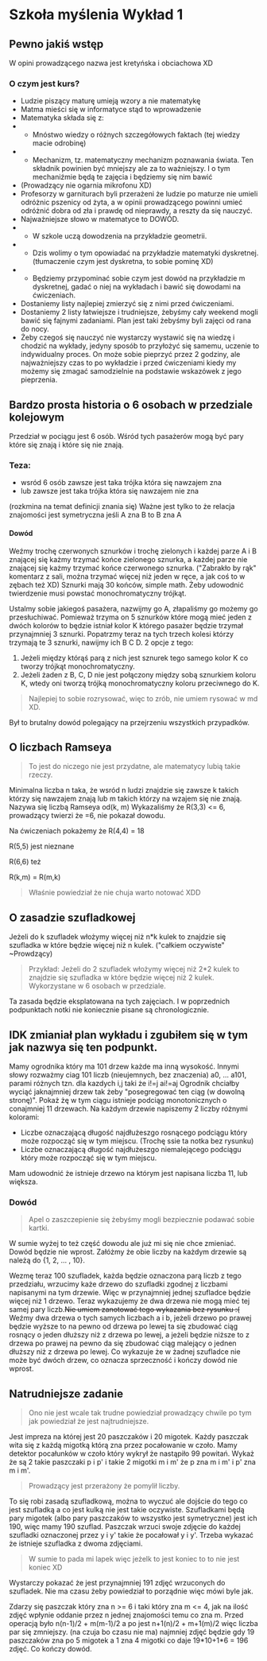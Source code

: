 # Szkoła myślenia Wykład 1

## Pewno jakiś wstęp
W opini prowadzącego nazwa jest kretyńska i obciachowa XD
### O czym jest kurs?
- Ludzie piszący maturę umieją wzory a nie matematykę
- Matma mieści się w informatyce stąd to wprowadzenie
- Matematyka składa się z:
- + Mnóstwo wiedzy o różnych szczegółowych faktach (tej wiedzy macie odrobinę)
- + Mechanizm, tz. matematyczny mechanizm poznawania świata. Ten składnik powinien być mniejszy ale za to ważniejszy. I o tym mechaniźmie będą te zajęcia i będziemy się nim bawić
- (Prowadzący nie ogarnia mikrofonu XD)
-  Profesorzy w garniturach byli przerażeni że ludzie po maturze nie umieli odróżnic pszenicy od żyta, a w opinii prowadzącego powinni umieć odróżnić dobra od zła i prawdę od nieprawdy, a reszty da się nauczyć.
-  Najważniejsze słowo w matematyce to DOWÓD.
-  + W szkole uczą dowodzenia na przykładzie geometrii.
-  + Dzis wolimy o tym opowiadać na przykładzie matematyki dyskretnej. (tłumaczenie czym jest dyskretna, to sobie pominę XD)
-  + Będziemy przypominać sobie czym jest dowód na przykładzie m dyskretnej, gadać o niej na wykładach i bawić się dowodami na ćwiczeniach.
-  Dostaniemy listy najlepiej zmierzyć się z nimi przed ćwiczeniami.
-  Dostaniemy 2 listy łatwiejsze i trudniejsze, żebyśmy cały weekend mogli bawić się fajnymi zadaniami. Plan jest taki żebyśmy byli zajęci od rana do nocy.
-  Żeby czegoś się nauczyć nie wystarczy wystawić się na wiedzę i chodzić na wykłady, jedyny sposób to przyłożyć się samemu, uczenie to indywidualny proces. On może sobie pieprzyć przez 2 godziny, ale najważniejszy czas to po wykładzie i przed ćwiczeniami kiedy my możemy się zmagać samodzielnie na podstawie wskazówek z jego pieprzenia.
  
## Bardzo prosta historia o 6 osobach w przedziale kolejowym

Przedział w pociągu jest 6 osób. Wśród tych pasażerów mogą być pary które się znają i które się nie znają.

### Teza:
- wsród 6 osób zawsze jest taka trójka która się nawzajem zna
- lub zawsze jest taka trójka która się nawzajem nie zna

(rozkmina na temat definicji znania się) Ważne jest tylko to że relacja znajomości jest symetryczna jeśli A zna B to B zna A

#### Dowód
Weźmy trochę czerwonych sznurków i trochę zielonych i każdej parze A i B znającej się każmy trzymać końce zielonego sznurka, a każdej parze nie znającej się każmy trzymać końce     czerwonego sznurka. ("Zabrakło by rąk" komentarz z sali, można trzymać więcej niż jeden w ręce, a jak coś to w zębach też XD)
Sznurki mają 30 końców, simple math.
Żeby udowodnić twierdzenie musi powstać monochromatyczny trójkąt.

Ustalmy sobie jakiegoś pasażera, nazwijmy go A, złapaliśmy go możemy go przesłuchiwać. Pomieważ trzyma on 5 sznurków które mogą mieć jeden z dwóch kolorów to będzie istniał kolor K którego pasażer będzie trzymał przynajmniej 3 sznurki. Popatrzmy teraz na tych trzech kolesi którzy trzymają te 3 sznurki, nawijmy ich B C D. 
2 opcje z tego:
1. Jeżeli między którąś parą z nich jest sznurek tego samego kolor K co tworzy trójkąt monochromatyczny.
2. Jeżeli żaden z B, C, D nie jest połączony między sobą sznurkiem koloru K, wtedy oni tworzą trójką monochromatyczny koloru przeciwnego do K.

>Najlepiej to sobie rozrysować, więc to zrób, nie umiem rysować w md XD.

Był to brutalny dowód polegający na przejrzeniu wszystkich przypadków.


## O liczbach Ramseya

>To jest do niczego nie jest przydatne, ale matematycy lubią takie rzeczy.

Minimalna liczba n taka, że wsród n ludzi znajdzie się zawsze k takich którzy się nawzajem znają lub m takich którzy na wzajem się nie znają. Nazywa się liczbą Ramseya od(k, m)
Wykazaliśmy że R(3,3) <= 6, prowadzący twierzi że =6, nie pokazał dowodu.

Na ćwiczeniach pokażemy że R(4,4) = 18

R(5,5) jest nieznane

R(6,6) też

R(k,m) = R(m,k)
>Właśnie powiedział że nie chuja warto notować XDD

## O zasadzie szufladkowej
Jeżeli do k szufladek włożymy więcej niż n*k kulek to znajdzie się szufladka w które będzie więcej niż n kulek. ("całkiem oczywiste" ~Prowdzący)

>Przykład: Jeżeli do  2 szufladek włożymy więcej niż 2*2 kulek to znajdzie się szufladka w które będzie więcej niż 2 kulek. Wykorzystane w 6 osobach w przedziale.


Ta zasada będzie eksplatowana na tych zajęciach. I w poprzednich podpunktach notki nie koniecznie pisane są chronologicznie.

## IDK zmianiał plan wykładu i zgubiłem się w tym jak nazwya się ten podpunkt.
Mamy ogrodnika który ma 101 drzew każde ma inną wysokość. Innymi słowy rozważmy ciag 101 liczb (nieujemnych, bez znaczenia) a0, ... a101, parami różnych tzn. dla kazdych i,j taki że i!=j ai!=aj 
Ogrodnik chciałby wyciąć jaknajmniej drzew tak żeby "posegregować ten ciąg (w dowolną stronę)".
Pokaż żę w tym ciągu istnieje podciąg monotonicznych o conajmniej 11 drzewach.
Na każdym drzewie napiszemy 2 liczby różnymi kolorami:
- Liczbe oznaczającą długość najdłużeszgo rosnącego podciągu który może rozpocząć się w tym miejscu. (Trochę ssie ta notka bez rysunku)
- Liczbe oznaczającą długość najdłużeszgo niemalejącego podciągu który może rozpocząć się w tym miejscu.
  
Mam udowodnić że istnieje drzewo na którym jest napisana liczba 11, lub większa.

### Dowód
>Apel o zaszczepienie się żebyśmy mogli bezpiecznie podawać sobie kartki.

W sumie wyżej to też część dowodu ale już mi się nie chce zmieniać.
Dowód będzie nie wprost. Załóżmy że obie liczby na każdym drzewie są należą do {1, 2, ... , 10}.

Wezmę teraz 100 szufladek, każda będzie oznaczona parą liczb z tego przedziału, wrzucimy każe drzewo do szufladki zgodnej z liczbami napisanymi na tym drzewie. Więc w przynajmniej jednej szufladce będzie więcej niż 1 drzewo. Teraz wykazujemy że dwa drzewa nie mogą mieć tej samej pary liczb.~~Nie umiem zanotować tego wykazania bez rysunku :(~~ Weźmy dwa drzewa o tych samych liczbach a i b, jeżeli drzewo po prawej będzie wyższe to na pewno od drzewa po lewej ta się zbudować ciąg rosnący o jeden dłuższy niż z drzewa po lewej, a jeżeli będzie niższe to z drzewa po prawej na pewno da się zbudować ciąg malejący o jednen dłuższy niż z drzewa po lewej. Co wykazuje że w żadnej szufladce nie może być dwóch drzew, co oznacza sprzeczność i kończy dowód nie wprost.

## Natrudniejsze zadanie
>Ono nie jest wcale tak trudne powiedział prowadzący chwile po tym jak powiedział że jest najtrudniejsze.

Jest impreza na której jest 20 paszczaków i 20 migotek. Każdy paszczak wita się z każdą migotką którą zna przez pocałowanie w czoło. Mamy detektor pocałunków w czoło który wykrył że nastąpiło 99 powitań. Wykaż że są 2 takie paszczaki p i p' i takie 2 migotki m i m' że p zna m i m' i p' zna m i m'.
>Prowadzący jest przerażony że pomylił liczby.

To się robi zasadą szufladkową, można to wyczuć ale dojście do tego co jest szufladką a co jest kulką nie jest takie oczywiste.
Szufladkami będą pary migotek (albo pary paszczaków to wszystko jest symetryczne) jest ich 190, więc mamy 190 szuflad. Paszczak wrzuci swoje zdjęcie do każdej szufladki oznaczonej przez y i y' takie że pocałował y i y'. Trzeba wykazać że istnieje szufladka z dwoma zdjęciami. 
>W sumie to pada mi lapek więc jeżelk to jest koniec to to nie jest koniec XD

Wystarczy pokazać że jest przynajmniej 191 zdjęć wrzuconych do szufladek.
Nie ma czasu żeby powiedział to porządnie więc mówi byle jak.

Zdarzy się paszczak który zna n >= 6 i taki który zna m <= 4, jak na ilość zdjęć wpłynie oddanie przez n jednej znajomości temu co zna m.
Przed operacją było n(n-1)/2 + m(m-1)/2 a po jest n+1(n)/2 + m+1(m)/2 więc liczba par się zmniejszy. (na czuja bo czasu nie ma)
najmniej zdjęć będzie gdy 19 paszczaków zna po 5 migotek a 1 zna 4 migotki co daje 19\*10+1\*6 = 196 zdjęć. Co kończy dowód. 
